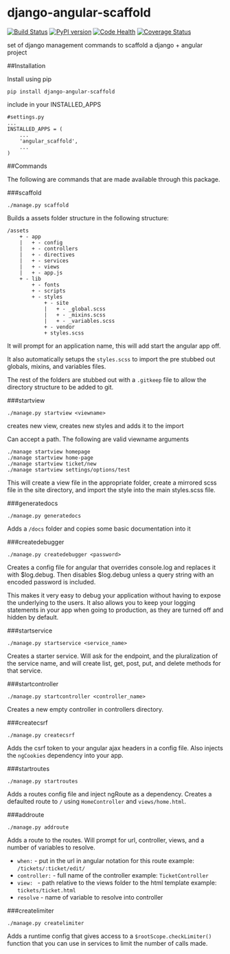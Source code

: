 django-angular-scaffold
=======================

[![Build Status](https://travis-ci.org/mc706/django-angular-scaffold.svg?branch=master)](https://travis-ci.org/mc706/django-angular-scaffold)
[![PyPI version](https://badge.fury.io/py/django-angular-scaffold.svg)](http://badge.fury.io/py/django-angular-scaffold)
[![Code Health](https://landscape.io/github/mc706/django-angular-scaffold/master/landscape.svg)](https://landscape.io/github/mc706/django-angular-scaffold/master)
[![Coverage Status](https://img.shields.io/coveralls/mc706/django-angular-scaffold.svg)](https://coveralls.io/r/mc706/django-angular-scaffold)

set of django management commands to scaffold a django + angular project

##Installation

Install using pip

```
pip install django-angular-scaffold
```

include in your INSTALLED_APPS
```
#settings.py
...
INSTALLED_APPS = (
    ...
    'angular_scaffold',
    ...
)
```

##Commands

The following are commands that are made available through this package.


###scaffold

```
./manage.py scaffold
```

Builds a assets folder structure in the following structure:

```
/assets
    + - app
    |   + - config
    |   + - controllers
    |   + - directives
    |   + - services
    |   + - views
    |   + - app.js
    + - lib
        + - fonts
        + - scripts
        + - styles
            + - site
            |   + - _global.scss
            |   + - _mixins.scss
            |   + - _variables.scss
            + - vendor
            + styles.scss
```

It will prompt for an application name, this will add start the angular app off.

It also automatically setups the `styles.scss` to import the pre stubbed out globals, mixins, and variables files.

The rest of the folders are stubbed out with a `.gitkeep` file to allow the directory structure to be added to git.


###startview

```
./manage.py startview <viewname>
```

creates new view, creates new styles and adds it to the import

Can accept a path. The following are valid viewname arguments

```
./manage startview homepage
./manage startview home-page
./manage startview ticket/new
./manage startview settings/options/test
```
This will create a view file in the appropriate folder, create a mirrored scss file in the site directory, and
import the style into the main styles.scss file.

###generatedocs

```
./manage.py generatedocs
```

Adds a `/docs` folder and copies some basic documentation into it

###createdebugger

```
./manage.py createdebugger <password>
```

Creates a config file for angular that overrides console.log and replaces it with
$log.debug. Then disables $log.debug unless a query string with an encoded password
is included. 

This makes it very easy to debug your application without having to expose the underlying 
to the users. It also allows you to keep your logging statements in your app when going to 
production, as they are turned off and hidden by default. 

###startservice

```
./manage.py startservice <service_name>
```

Creates a starter service. Will ask for the endpoint, and the pluralization of the service name,
and will create list, get, post, put, and delete methods for that service. 

###startcontroller

```
./manage.py startcontroller <controller_name>
```

Creates a new empty controller in controllers directory.

###createcsrf

```
./manage.py createcsrf
```

Adds the csrf token to your angular ajax headers in a config file. Also injects the `ngCookies` dependency into your app.

###startroutes

```
./manage.py startroutes
```

Adds a routes config file and inject ngRoute as a dependency. 
Creates a defaulted route to `/` using `HomeController` and `views/home.html`.

###addroute

```
./manage.py addroute
```

Adds a route to the routes. Will prompt for url, controller, views, and a number of variables to resolve. 
* `when:` - put in the url in angular notation for this route  example: `/tickets/:ticket/edit/`
* `controller:` - full name of the controller example: `TicketController`
* `view: ` - path relative to the views folder to the html template example: `tickets/ticket.html`
* `resolve` - name of variable to resolve into controller

###createlimiter

```
./manage.py createlimiter
```

Adds a runtime config that gives access to a `$rootScope.checkLimiter()` function that you can use in services
to limit the number of calls made. 
